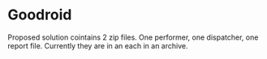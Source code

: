 # Goodroid
Proposed solution cointains 2 zip files. One performer, one dispatcher, one report file. Currently they are in an each in an archive.
